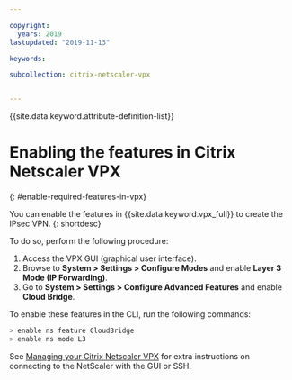 ```yaml
---

copyright:
  years: 2019
lastupdated: "2019-11-13"

keywords:

subcollection: citrix-netscaler-vpx


---
```


{{site.data.keyword.attribute-definition-list}}

# Enabling the features in Citrix Netscaler VPX
{: #enable-required-features-in-vpx}

You can enable the features in {{site.data.keyword.vpx_full}} to create the IPsec VPN.
{: shortdesc}

To do so, perform the following procedure:

1.	Access the VPX GUI (graphical user interface).
2.	Browse to **System > Settings > Configure Modes** and enable **Layer 3 Mode (IP Forwarding)**.
3.	Go to **System > Settings > Configure Advanced Features** and enable **Cloud Bridge**.

To enable these features in the CLI, run the following commands:

```sh
> enable ns feature CloudBridge
> enable ns mode L3

```

See [Managing your Citrix Netscaler VPX](/docs/citrix-netscaler-vpx?topic=citrix-netscaler-vpx-managing-your-citrix-netscaler-vpx#connecting-to-the-netscaler) for extra instructions on connecting to the NetScaler with the GUI or SSH.
